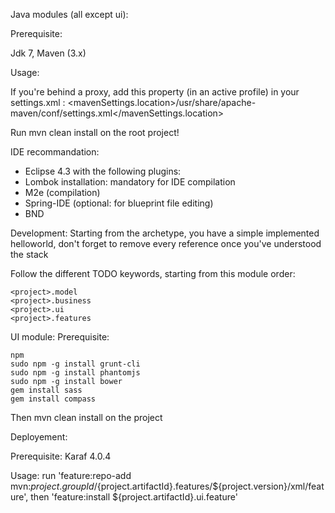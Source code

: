 Java modules (all except ui): 

Prerequisite: 

Jdk 7, Maven (3.x)

Usage:

If you're behind a proxy, add this property (in an active profile) in your settings.xml : <mavenSettings.location>/usr/share/apache-maven/conf/settings.xml</mavenSettings.location>

Run mvn clean install on the root project!

IDE recommandation:

* Eclipse 4.3 with the following plugins:
* Lombok installation: mandatory for IDE compilation
* M2e (compilation)
* Spring-IDE (optional: for blueprint file editing)
* BND

Development:
Starting from the archetype, you have a simple implemented helloworld, don't forget to remove every reference once you've understood the stack

Follow the different TODO keywords, starting from this module order:

    <project>.model
    <project>.business
    <project>.ui
    <project>.features

UI module:
Prerequisite:

    npm
    sudo npm -g install grunt-cli
    sudo npm -g install phantomjs
    sudo npm -g install bower
    gem install sass
    gem install compass


Then mvn clean install on the project

Deployement:

Prerequisite: Karaf 4.0.4

Usage: run 'feature:repo-add mvn:${project.groupId}/${project.artifactId}.features/${project.version}/xml/feature', then 'feature:install ${project.artifactId}.ui.feature'
